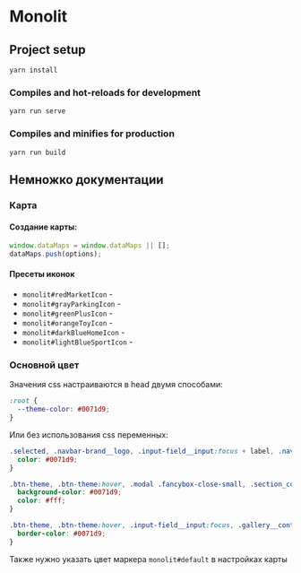 # Monolit

## Project setup
```
yarn install
```

### Compiles and hot-reloads for development
```
yarn run serve
```

### Compiles and minifies for production
```
yarn run build
```



## Немножко документации

### Карта

#### Создание карты:
```javascript
window.dataMaps = window.dataMaps || [];
dataMaps.push(options);
```

#### Пресеты иконок
- `monolit#redMarketIcon` - 
- `monolit#grayParkingIcon` - 
- `monolit#greenPlusIcon` - 
- `monolit#orangeToyIcon` - 
- `monolit#darkBlueHomeIcon` - 
- `monolit#lightBlueSportIcon` - 

### Основной цвет
Значения css настраиваются в head двумя способами:
```css
:root {
  --theme-color: #0071d9;
}
```
Или без использования css переменных:
```css
.selected, .navbar-brand__logo, .input-field__input:focus + label, .navbar__header, .facts-block_white, .gallery__control-icon, .gallery__info-icon, .payment-method__icon {
  color: #0071d9;
}

.btn-theme, .btn-theme:hover, .modal .fancybox-close-small, .section_color .section__overlay, .facts-block_color, .tile-list__item::before {
  background-color: #0071d9;
  color: #fff;
}

.btn-theme, .btn-theme:hover, .input-field__input:focus, .gallery__control-icon, .gallery__info-icon {
  border-color: #0071d9;
}
```
Также нужно указать цвет маркера `monolit#default` в настройках карты
